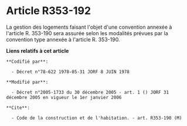 # Article R353-192

La gestion des logements faisant l'objet d'une convention annexée à l'article R. 353-190 sera assurée selon les modalités
prévues par la convention type annexée à l'article R. 353-190.

**Liens relatifs à cet article**

	**Codifié par**:

	  - Décret n°78-622 1978-05-31 JORF 8 JUIN 1978

	**Modifié par**:

	  - Décret n°2005-1733 du 30 décembre 2005 - art. 1 () JORF 31 décembre 2005 en vigueur le 1er janvier 2006

	**Cite**:

	  - Code de la construction et de l'habitation. - art. R353-190 (M)
